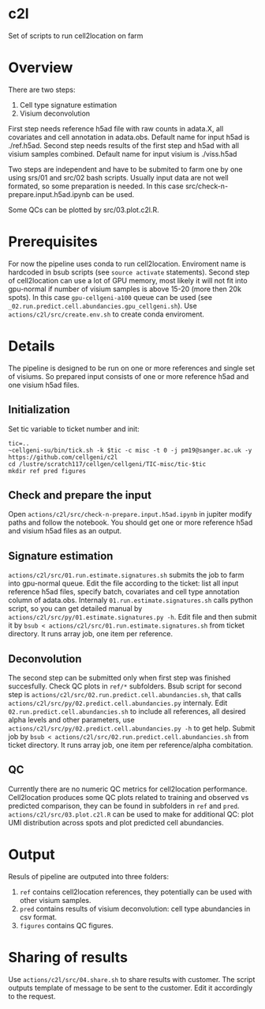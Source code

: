 # c2l
Set of scripts to run cell2location on farm

# Overview
There are two steps:
1. Cell type signature estimation
2. Visium deconvolution

First step needs reference h5ad file with raw counts in adata.X, all covariates and cell annotation in adata.obs. Default name for input h5ad is ./ref.h5ad.
Second step needs results of the first step and h5ad with all visium samples combined. Default name for input visium is ./viss.h5ad

Two steps are independent and have to be submited to farm one by one using srs/01 and src/02 bash scripts. Usually input data are not well formated, so some preparation is needed. In this case src/check-n-prepare.input.h5ad.ipynb can be used.

Some QCs can be plotted by src/03.plot.c2l.R.

# Prerequisites
For now the pipeline uses conda to run cell2location. Enviroment name is hardcoded in bsub scripts (see `source activate` statements). 
Second step of cell2location can use a lot  of GPU memory, most likely it will not fit into gpu-normal if number of visium samples is above 15-20 (more then 20k spots). In this case `gpu-cellgeni-a100` queue can be used (see `_02.run.predict.cell.abundancies.gpu_cellgeni.sh`).
Use `actions/c2l/src/create.env.sh` to create conda enviroment.

# Details
The pipeline is designed to be run on one or more references and single set of visiums. So prepared input consists of one or more reference h5ad and one visium h5ad files.

## Initialization
Set tic variable to ticket number and init:
```
tic=.. 
~cellgeni-su/bin/tick.sh -k $tic -c misc -t 0 -j pm19@sanger.ac.uk -y https://github.com/cellgeni/c2l
cd /lustre/scratch117/cellgen/cellgeni/TIC-misc/tic-$tic
mkdir ref pred figures
```
## Check and prepare the input
Open `actions/c2l/src/check-n-prepare.input.h5ad.ipynb` in jupiter modify paths and follow the notebook. You should get one or more reference h5ad and visium h5ad files as an output.

## Signature estimation
`actions/c2l/src/01.run.estimate.signatures.sh` submits the job to farm into gpu-normal queue. Edit the file according to the ticket: list all input reference h5ad files, specify batch, covariates and cell type annotation column of adata.obs. Internaly `01.run.estimate.signatures.sh` calls python script, so you can get detailed manual by `actions/c2l/src/py/01.estimate.signatures.py -h`. Edit file and then submit it by `bsub < actions/c2l/src/01.run.estimate.signatures.sh` from ticket directory. It runs array job, one item per reference.

## Deconvolution
The second step can be submitted only when first step was finished succesfully. Check QC plots in `ref/*` subfolders. Bsub script for second step is `actions/c2l/src/02.run.predict.cell.abundancies.sh`, that calls `actions/c2l/src/py/02.predict.cell.abundancies.py` internaly. Edit `02.run.predict.cell.abundancies.sh` to include all references, all desired alpha levels and other parameters, use `actions/c2l/src/py/02.predict.cell.abundancies.py -h` to get help. Submit job by `bsub < actions/c2l/src/02.run.predict.cell.abundancies.sh` from ticket directory. It runs array job, one item per reference/alpha combitation.

## QC
Currently there are no numeric QC metrics for cell2location performance. Cell2location produces some QC plots related to training and observed vs predicted comparison, they can be found in subfolders in `ref` and `pred`. `actions/c2l/src/03.plot.c2l.R` can be used to make for additional QC: plot UMI distribution across spots and plot predicted cell abundancies.

# Output
Resuls of pipeline are outputed into three folders:
1. `ref` contains cell2location references, they potentially can be used with other visium samples.
2. `pred` contains results of visium deconvolution: cell type abundancies in csv format. 
3. `figures` contains QC figures.

# Sharing of results
Use `actions/c2l/src/04.share.sh` to share results with customer. The script outputs template of message to be sent to the customer. Edit it accordingly to the request.
